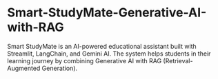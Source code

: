# Smart-StudyMate-Generative-AI-with-RAG
Smart StudyMate is an AI-powered educational assistant built with Streamlit, LangChain, and Gemini AI. The system helps students in their learning journey by combining Generative AI with RAG (Retrieval-Augmented Generation).
